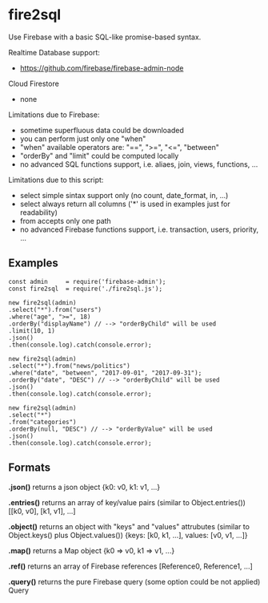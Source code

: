 # fire2sql
Use Firebase with a basic SQL-like promise-based syntax.

Realtime Database support:
- https://github.com/firebase/firebase-admin-node

Cloud Firestore
- none

Limitations due to Firebase:

- sometime superfluous data could be downloaded
- you can perform just only one "when"
- "when" available operators are: "==", ">=", "<=", "between"
- "orderBy" and "limit" could be computed locally
- no advanced SQL functions support, i.e. aliaes, join, views, functions, ...

Limitations due to this script:

- select simple sintax support only (no count, date_format, in, ...)
- select always return all columns ('*' is used in examples just for readability)
- from accepts only one path
- no advanced Firebase functions support, i.e. transaction, users, priority, ...

## Examples

	const admin     = require('firebase-admin');
	const fire2sql  = require('./fire2sql.js');
	
	new fire2sql(admin)
	.select("*").from("users")
	.where("age", ">=", 18)
	.orderBy("displayName") // --> "orderByChild" will be used
	.limit(10, 1)
	.json()
	.then(console.log).catch(console.error);

	new fire2sql(admin)
	.select("*").from("news/politics")
	.where("date", "between", "2017-09-01", "2017-09-31");
	.orderBy("date", "DESC") // --> "orderByChild" will be used
	.json()
	.then(console.log).catch(console.error);

	new fire2sql(admin)
	.select("*")
	.from("categories")
	.orderBy(null, "DESC") // --> "orderByValue" will be used
	.json()
	.then(console.log).catch(console.error);

## Formats

**.json()**
returns a json object
	{k0: v0, k1: v1, ...}

**.entries()**
returns an array of key/value pairs (similar to Object.entries())
	[[k0, v0], [k1, v1], ...]

**.object()**
returns an object with "keys" and "values" attrubutes (similar to Object.keys() plus Object.values())
	{keys: [k0, k1, ...], values: [v0, v1, ...]}

**.map()**
returns a Map object
	{k0 => v0, k1 => v1, ...}

**.ref()**
returns an array of Firebase references
	[Reference0, Reference1, ...]

**.query()**
returns the pure Firebase query (some option could be not applied)
	Query
